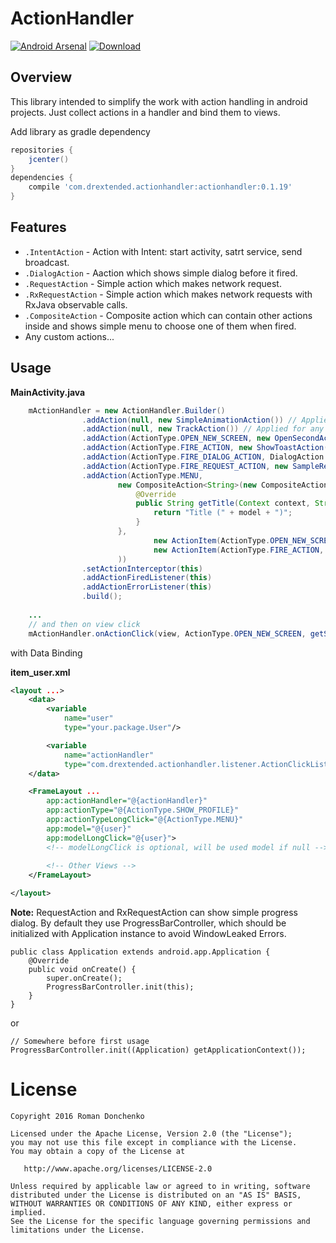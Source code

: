 # ActionHandler

[![Android Arsenal](https://img.shields.io/badge/Android%20Arsenal-ActionHandler-green.svg?style=true)](https://android-arsenal.com/details/1/3841)
[![Download](https://api.bintray.com/packages/drstranges/android-extended/action-handler/images/download.svg)](https://bintray.com/drstranges/android-extended/action-handler/_latestVersion)

## Overview

This library intended to simplify the work with action handling in android projects.
Just collect actions in a handler and bind them to views.

Add library as gradle dependency

```gradle
repositories { 
    jcenter()
}
dependencies {
    compile 'com.drextended.actionhandler:actionhandler:0.1.19'
}
```

## Features
- `.IntentAction` - Action with Intent: start activity, satrt service, send broadcast.
- `.DialogAction` - Aaction which shows simple dialog before it fired.
- `.RequestAction` - Simple action which makes network request.
- `.RxRequestAction` - Simple action which makes network requests with RxJava observable calls.
- `.CompositeAction` - Composite action which can contain other actions inside and shows simple menu to choose one of them when fired.
- Any custom actions...

## Usage

**MainActivity.java**
```java
    mActionHandler = new ActionHandler.Builder()
                .addAction(null, new SimpleAnimationAction()) // Applied for any actionType
                .addAction(null, new TrackAction()) // Applied for any actionType
                .addAction(ActionType.OPEN_NEW_SCREEN, new OpenSecondActivity())
                .addAction(ActionType.FIRE_ACTION, new ShowToastAction())
                .addAction(ActionType.FIRE_DIALOG_ACTION, DialogAction.wrap(getString(R.string.action_dialog_message), new ShowToastAction()))
                .addAction(ActionType.FIRE_REQUEST_ACTION, new SampleRequestAction())
                .addAction(ActionType.MENU,
                        new CompositeAction<String>(new CompositeAction.TitleProvider<String>() {
                            @Override
                            public String getTitle(Context context, String model) {
                                return "Title (" + model + ")";
                            }
                        },
                                new ActionItem(ActionType.OPEN_NEW_SCREEN, new OpenSecondActivity(), R.string.menu_item_1),
                                new ActionItem(ActionType.FIRE_ACTION, new ShowToastAction(), R.string.menu_item_2),
                        ))
                .setActionInterceptor(this)
                .addActionFiredListener(this)
                .addActionErrorListener(this)
                .build();
                
    ...
    // and then on view click
    mActionHandler.onActionClick(view, ActionType.OPEN_NEW_SCREEN, getSampleModel());
```
with Data Binding

**item_user.xml**
``` xml
<layout ...>
    <data>
        <variable
            name="user"
            type="your.package.User"/>

        <variable
            name="actionHandler"
            type="com.drextended.actionhandler.listener.ActionClickListener"/>
    </data>

    <FrameLayout ...
        app:actionHandler="@{actionHandler}"
        app:actionType="@{ActionType.SHOW_PROFILE}"
        app:actionTypeLongClick="@{ActionType.MENU}"
        app:model="@{user}"
        app:modelLongClick="@{user}">
        <!-- modelLongClick is optional, will be used model if null -->
        
        <!-- Other Views -->
    </FrameLayout>

</layout>
```
**Note:** RequestAction and RxRequestAction can show simple progress dialog. By default they use ProgressBarController, which should be initialized with Application instance to avoid WindowLeaked Errors.

```
public class Application extends android.app.Application {
    @Override
    public void onCreate() {
        super.onCreate();
        ProgressBarController.init(this);
    }
}
```
or
```
// Somewhere before first usage
ProgressBarController.init((Application) getApplicationContext());
```

License
=======

    Copyright 2016 Roman Donchenko

    Licensed under the Apache License, Version 2.0 (the "License");
    you may not use this file except in compliance with the License.
    You may obtain a copy of the License at

       http://www.apache.org/licenses/LICENSE-2.0

    Unless required by applicable law or agreed to in writing, software
    distributed under the License is distributed on an "AS IS" BASIS,
    WITHOUT WARRANTIES OR CONDITIONS OF ANY KIND, either express or implied.
    See the License for the specific language governing permissions and
    limitations under the License.
